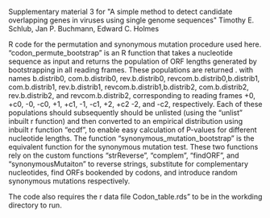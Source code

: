 Supplementary material 3 for "A simple method to detect candidate overlapping genes in viruses using single genome sequences"
Timothy E. Schlub, Jan P. Buchmann, Edward C. Holmes

R code for the permutation and synonymous mutation procedure used here. “codon_permute_bootstrap” is an R function that takes a nucleotide sequence as input and returns the population of ORF lengths generated by bootstrapping in all reading frames. These populations  are returned . with names b.distrib0, com.b.distrib0, rev.b.distrib0, revcom.b.distrib0,b.distrib1, com.b.distrib1, rev.b.distrib1, revcom.b.distrib1,b.distrib2, com.b.distrib2, rev.b.distrib2, and revcom.b.distrib2, corresponding to reading frames +0, +c0, -0, -c0, +1, +c1, -1, -c1, +2, +c2 -2, and -c2, respectively. Each of these populations should subsequently should be unlisted (using the “unlist” inbuilt r function) and then converted to an empirical distribution using inbuilt r function “ecdf”, to enable easy calculation of P-values for different nucleotide lengths. The function “synonymous_mutation_bootstrap” is the equivalent function for the synonymous mutation test. These two functions rely on the custom functions “strReverse”, “complem”, “findORF”, and “synonymousMutaiton” to reverse strings, substitute for complementary nucleotides, find ORFs bookended by codons, and introduce random synonymous mutations respectively. 

The code also requires the r data file Codon_table.rds” to be in the workding directory to run.
